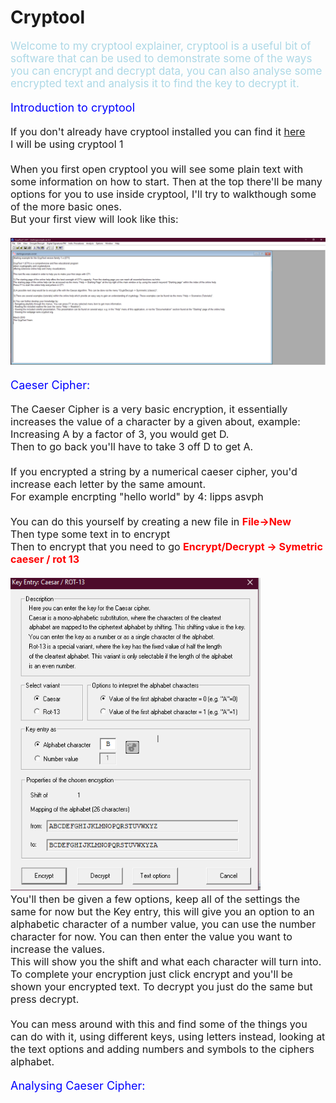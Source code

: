 # Cryptool

<p style="font-size:17px; color:lightblue">
Welcome to my cryptool explainer, cryptool is a useful bit of software that can be used to demonstrate some of the ways you can encrypt and decrypt data, you can also analyse some encrypted text and analysis it to find the key to decrypt it.
</p>

<p style ="font-size:18px;color:blue">
Introduction to cryptool
</p>

<p style = "font-size:16px">
If you don't already have cryptool installed you can find it <a href="https://www.cryptool.org/en/ct1/downloads">here</a><br>
I will be using cryptool 1
<br><br>
When you first open cryptool you will see some plain text with some information on how to start. Then at the top there'll be many options for you to use inside cryptool, I'll try to walkthough some of the more basic ones.<br>
But your first view will look like this:<br><br>

<script>
img.resize {
  max-width:30%;
  max-height:20%;
}
</script>

<img src= "CryptoolImages\FirstView.png" class="resize">
</p>

<p style ="font-size:18px;color:blue">
Caeser Cipher:
</p>

<p style="font-size:16px">
The Caeser Cipher is a very basic encryption, it essentially increases the value of a character by a given about, example:<br>
Increasing A by a factor of 3, you would get D.<br> Then to go back you'll have to take 3 off D to get A.<br><br>
If you encrypted a string by a numerical caeser cipher, you'd increase each letter by the same amount.<br>
For example encrpting "hello world" by 4:
lipps asvph <br><br>
You can do this yourself by  creating a new file in <b style="color:red">File->New</b><br>
Then type some text in to encrypt<br>
Then to encrypt that you need to go <b style="color:red">Encrypt/Decrypt -> Symetric caeser / rot 13</b><br>
<br>
<img src= "CryptoolImages\CaesarCipher.png" style="width:400px;height:500px">
<br>
You'll then be given a few options, keep all of the settings the same for now but the Key entry, this will give you an option to an alphabetic character of a number value, you can use the number character for now. You can then enter the value you want to increase the values.<br> This will show you the shift and what each character will turn into. To complete your encryption just click encrypt and you'll be shown your encrypted text. To decrypt you just do the same but press decrypt.<br><br>
You can mess around with this and find some of the things you can do with it, using different keys, using letters instead, looking at the text options and adding numbers and symbols to the ciphers alphabet.
</p>

<p style ="font-size:18px;color:blue">
Analysing Caeser Cipher:
</p>